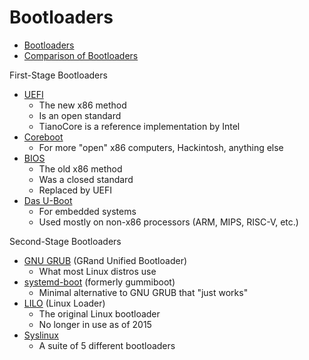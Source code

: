 # Bootloaders

- [Bootloaders](https://en.wikipedia.org/wiki/Bootloader)
- [Comparison of Bootloaders](https://en.wikipedia.org/wiki/Comparison_of_bootloaders)

First-Stage Bootloaders

- [UEFI](https://en.wikipedia.org/wiki/UEFI)
  - The new x86 method
  - Is an open standard
  - TianoCore is a reference implementation by Intel
- [Coreboot](https://en.wikipedia.org/wiki/Coreboot)
  - For more "open" x86 computers, Hackintosh, anything else
- [BIOS](https://en.wikipedia.org/wiki/BIOS)
  - The old x86 method
  - Was a closed standard
  - Replaced by UEFI
- [Das U-Boot](https://en.wikipedia.org/wiki/Das_U-Boot)
  - For embedded systems
  - Used mostly on non-x86 processors (ARM, MIPS, RISC-V, etc.)

Second-Stage Bootloaders

- [GNU GRUB](https://en.wikipedia.org/wiki/GNU_GRUB) (GRand Unified Bootloader)
  - What most Linux distros use
- [systemd-boot](https://en.wikipedia.org/wiki/Systemd-boot) (formerly gummiboot)
  - Minimal alternative to GNU GRUB that "just works"
- [LILO](https://en.wikipedia.org/wiki/LILO_%28bootloader%29) (Linux Loader)
  - The original Linux bootloader
  - No longer in use as of 2015
- [Syslinux](https://en.wikipedia.org/wiki/SYSLINUX)
  - A suite of 5 different bootloaders
